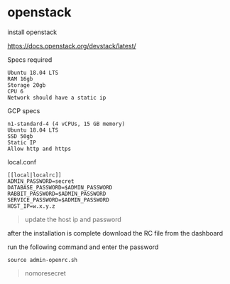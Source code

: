 # openstack

install openstack

https://docs.openstack.org/devstack/latest/

Specs required
```
Ubuntu 18.04 LTS
RAM 16gb
Storage 20gb
CPU 6
Network should have a static ip
```

GCP specs
```
n1-standard-4 (4 vCPUs, 15 GB memory)
Ubuntu 18.04 LTS
SSD 50gb
Static IP
Allow http and https
```

local.conf
```
[[local|localrc]]
ADMIN_PASSWORD=secret
DATABASE_PASSWORD=$ADMIN_PASSWORD
RABBIT_PASSWORD=$ADMIN_PASSWORD
SERVICE_PASSWORD=$ADMIN_PASSWORD
HOST_IP=w.x.y.z
```
> update the host ip and password

after the installation is complete download the RC file from the dashboard

run the following command and enter the password
```
source admin-openrc.sh
```
> nomoresecret



